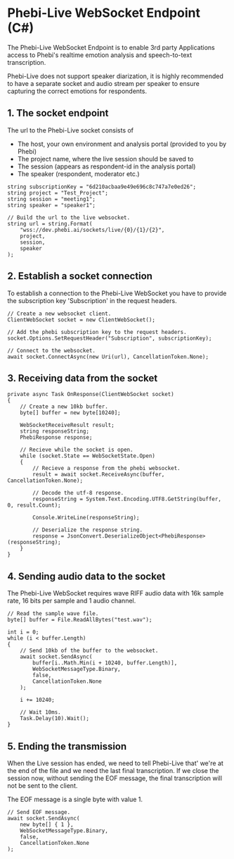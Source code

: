 # Phebi-Live WebSocket Endpoint (C#)
The Phebi-Live WebSocket Endpoint is to enable 3rd party Applications access to Phebi's realtime emotion analysis and speech-to-text transcription.

Phebi-Live does not support speaker diarization, it is highly recommended to have a separate socket and audio stream per speaker to ensure capturing the correct emotions for respondents.

## 1. The socket endpoint

The url to the Phebi-Live socket consists of

* The host, your own environment and analysis portal (provided to you by Phebi)
* The project name, where the live session should be saved to
* The session (appears as respondent-id in the analysis portal)
* The speaker (respondent, moderator etc.)


```
string subscriptionKey = "6d210acbaa9e49e696c8c747a7e0ed26";
string project = "Test_Project";
string session = "meeting1";
string speaker = "speaker1";

// Build the url to the live websocket.
string url = string.Format(
    "wss://dev.phebi.ai/sockets/live/{0}/{1}/{2}",
    project,
    session,
    speaker
);
```

## 2. Establish a socket connection

To establish a connection to the Phebi-Live WebSocket you have to provide the subscription key 'Subscription' in the request headers.

```
// Create a new websocket client.
ClientWebSocket socket = new ClientWebSocket();

// Add the phebi subscription key to the request headers.
socket.Options.SetRequestHeader("Subscription", subscriptionKey);

// Connect to the websocket.
await socket.ConnectAsync(new Uri(url), CancellationToken.None);
```

## 3. Receiving data from the socket

```
private async Task OnResponse(ClientWebSocket socket)
{
    // Create a new 10kb buffer.
    byte[] buffer = new byte[10240];

    WebSocketReceiveResult result;
    string responseString;
    PhebiResponse response;

    // Recieve while the socket is open.
    while (socket.State == WebSocketState.Open)
    {
        // Recieve a response from the phebi websocket.
        result = await socket.ReceiveAsync(buffer, CancellationToken.None);

        // Decode the utf-8 response.
        responseString = System.Text.Encoding.UTF8.GetString(buffer, 0, result.Count);

        Console.WriteLine(responseString);

        // Deserialize the response string.
        response = JsonConvert.DeserializeObject<PhebiResponse>(responseString);
    }
}
```

## 4. Sending audio data to the socket

The Phebi-Live WebSocket requires wave RIFF audio data with 16k sample rate, 16 bits per sample and 1 audio channel.

```
// Read the sample wave file.
byte[] buffer = File.ReadAllBytes("test.wav");

int i = 0;
while (i < buffer.Length)
{
    // Send 10kb of the buffer to the websocket.
    await socket.SendAsync(
        buffer[i..Math.Min(i + 10240, buffer.Length)],
        WebSocketMessageType.Binary,
        false,
        CancellationToken.None
    );

    i += 10240;

    // Wait 10ms.
    Task.Delay(10).Wait();
}
```

## 5. Ending the transmission

When the Live session has ended, we need to tell Phebi-Live that' we're at the end of the file and we need the last final transcription.
If we close the session now, without sending the EOF message, the final transcription will not be sent to the client.

The EOF message is a single byte with value 1.

```
// Send EOF message.
await socket.SendAsync(
    new byte[] { 1 },
    WebSocketMessageType.Binary,
    false,
    CancellationToken.None
);
```
